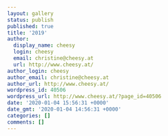 ```yaml
---
layout: gallery
status: publish
published: true
title: '2019'
author:
  display_name: cheesy
  login: cheesy
  email: christine@cheesy.at
  url: http://www.cheesy.at/
author_login: cheesy
author_email: christine@cheesy.at
author_url: http://www.cheesy.at/
wordpress_id: 40506
wordpress_url: http://www.cheesy.at/?page_id=40506
date: '2020-01-04 15:56:31 +0000'
date_gmt: '2020-01-04 14:56:31 +0000'
categories: []
comments: []
---
```

